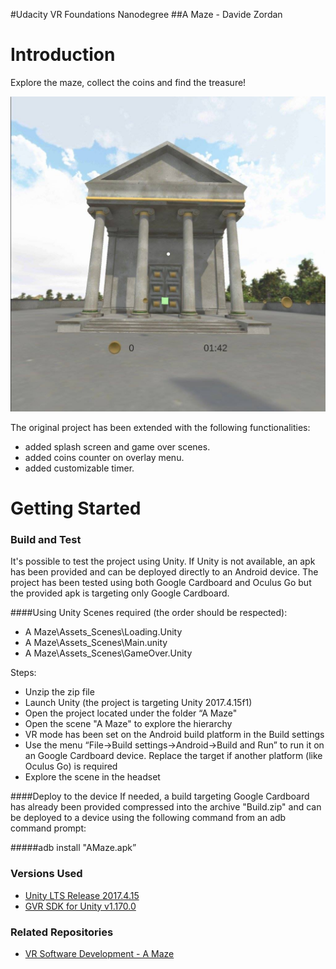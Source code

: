 #Udacity VR Foundations Nanodegree
##A Maze - Davide Zordan

# Introduction 
Explore the maze, collect the coins and find the treasure!

![Screenshot](Screenshot.jpg)

The original project has been extended with the following functionalities:
- added splash screen and game over scenes.
- added coins counter on overlay menu.
- added customizable timer.

# Getting Started

### Build and Test
It's possible to test the project using Unity. If Unity is not available, an apk has been provided and can be deployed directly to an Android device.
The project has been tested using both Google Cardboard and Oculus Go but the provided apk is targeting only Google Cardboard.

####Using Unity
Scenes required (the order should be respected): 
- A Maze\Assets\_Scenes\Loading.Unity
- A Maze\Assets\_Scenes\Main.unity
- A Maze\Assets\_Scenes\GameOver.Unity

Steps:
- Unzip the zip file
- Launch Unity (the project is targeting Unity 2017.4.15f1)
- Open the project located under the folder “A Maze"
- Open the scene "A Maze" to explore the hierarchy
- VR mode has been set on the Android build platform in the Build settings
- Use the menu “File->Build settings->Android->Build and Run” to run it on an Google Cardboard device. Replace the target if another platform (like Oculus Go) is required
- Explore the scene in the headset

####Deploy to the device
If needed, a build targeting Google Cardboard has already been provided compressed into the archive "Build.zip" and can be deployed to a device using the following command from an adb command prompt:

#####adb install "AMaze.apk”

### Versions Used
- [Unity LTS Release 2017.4.15](https://unity3d.com/unity/qa/lts-releases?version=2017.4)
- [GVR SDK for Unity v1.170.0](https://github.com/googlevr/gvr-unity-sdk/releases/tag/v1.170.0)

### Related Repositories
- [VR Software Development - A Maze](https://github.com/udacity/VR-Software-Development_A-Maze)
